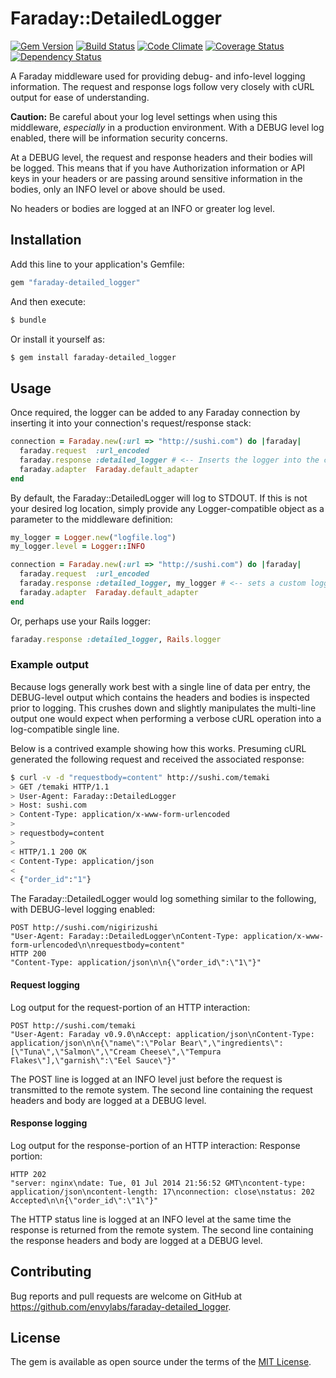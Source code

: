# Faraday::DetailedLogger

[![Gem Version](https://img.shields.io/gem/v/faraday-detailed_logger.svg)](http://rubygems.org/gems/faraday-detailed_logger)
[![Build Status](https://img.shields.io/travis/envylabs/faraday-detailed_logger/master.svg)](https://travis-ci.org/envylabs/faraday-detailed_logger)
[![Code Climate](https://img.shields.io/codeclimate/github/envylabs/faraday-detailed_logger.svg)](https://codeclimate.com/github/envylabs/faraday-detailed_logger)
[![Coverage Status](https://img.shields.io/coveralls/envylabs/faraday-detailed_logger.svg)](https://coveralls.io/r/envylabs/faraday-detailed_logger)
[![Dependency Status](https://gemnasium.com/envylabs/faraday-detailed_logger.svg)](https://gemnasium.com/envylabs/faraday-detailed_logger)

A Faraday middleware used for providing debug- and info-level logging
information. The request and response logs follow very closely with cURL output
for ease of understanding.

**Caution:** Be careful about your log level settings when using this
middleware, _especially_ in a production environment. With a DEBUG level log
enabled, there will be information security concerns.

At a DEBUG level, the request and response headers and their bodies will be
logged. This means that if you have Authorization information or API keys in
your headers or are passing around sensitive information in the bodies, only an
INFO level or above should be used.

No headers or bodies are logged at an INFO or greater log level.

## Installation

Add this line to your application's Gemfile:

```ruby
gem "faraday-detailed_logger"
```

And then execute:

```bash
$ bundle
```

Or install it yourself as:

```bash
$ gem install faraday-detailed_logger
```

## Usage

Once required, the logger can be added to any Faraday connection by inserting
it into your connection's request/response stack:

```ruby
connection = Faraday.new(:url => "http://sushi.com") do |faraday|
  faraday.request  :url_encoded
  faraday.response :detailed_logger # <-- Inserts the logger into the connection.
  faraday.adapter  Faraday.default_adapter
end
```

By default, the Faraday::DetailedLogger will log to STDOUT. If this is not your
desired log location, simply provide any Logger-compatible object as a
parameter to the middleware definition:

```ruby
my_logger = Logger.new("logfile.log")
my_logger.level = Logger::INFO

connection = Faraday.new(:url => "http://sushi.com") do |faraday|
  faraday.request  :url_encoded
  faraday.response :detailed_logger, my_logger # <-- sets a custom logger.
  faraday.adapter  Faraday.default_adapter
end
```

Or, perhaps use your Rails logger:

```ruby
faraday.response :detailed_logger, Rails.logger
```

### Example output

Because logs generally work best with a single line of data per entry, the
DEBUG-level output which contains the headers and bodies is inspected prior to
logging. This crushes down and slightly manipulates the multi-line output one
would expect when performing a verbose cURL operation into a log-compatible
single line.

Below is a contrived example showing how this works. Presuming cURL generated
the following request and received the associated response:

```bash
$ curl -v -d "requestbody=content" http://sushi.com/temaki
> GET /temaki HTTP/1.1
> User-Agent: Faraday::DetailedLogger
> Host: sushi.com
> Content-Type: application/x-www-form-urlencoded
> 
> requestbody=content
>
< HTTP/1.1 200 OK
< Content-Type: application/json
< 
< {"order_id":"1"}
```

The Faraday::DetailedLogger would log something similar to the following, with
DEBUG-level logging enabled:

```plain
POST http://sushi.com/nigirizushi
"User-Agent: Faraday::DetailedLogger\nContent-Type: application/x-www-form-urlencoded\n\nrequestbody=content"
HTTP 200
"Content-Type: application/json\n\n{\"order_id\":\"1\"}"
```

#### Request logging

Log output for the request-portion of an HTTP interaction:

```plain
POST http://sushi.com/temaki
"User-Agent: Faraday v0.9.0\nAccept: application/json\nContent-Type: application/json\n\n{\"name\":\"Polar Bear\",\"ingredients\":[\"Tuna\",\"Salmon\",\"Cream Cheese\",\"Tempura Flakes\"],\"garnish\":\"Eel Sauce\"}"
```

The POST line is logged at an INFO level just before the request is transmitted
to the remote system. The second line containing the request headers and body
are logged at a DEBUG level.

#### Response logging

Log output for the response-portion of an HTTP interaction:
Response portion:

```plain
HTTP 202
"server: nginx\ndate: Tue, 01 Jul 2014 21:56:52 GMT\ncontent-type: application/json\ncontent-length: 17\nconnection: close\nstatus: 202 Accepted\n\n{\"order_id\":\"1\"}"
```

The HTTP status line is logged at an INFO level at the same time the response
is returned from the remote system. The second line containing the response
headers and body are logged at a DEBUG level.

## Contributing

Bug reports and pull requests are welcome on GitHub at https://github.com/envylabs/faraday-detailed_logger.


## License

The gem is available as open source under the terms of the [MIT License](http://opensource.org/licenses/MIT).
